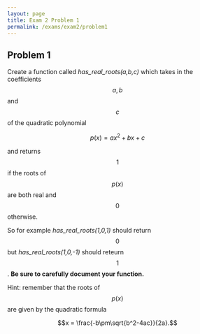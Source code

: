 ```yaml
---
layout: page
title: Exam 2 Problem 1
permalink: /exams/exam2/problem1
---
```


## Problem 1

Create a function called *has_real_roots(a,b,c)* which takes in the coefficients $$a, b$$ and $$c$$ of the quadratic polynomial

$$p(x) = ax^2 + bx + c$$

and returns $$1$$ if the roots of $$p(x)$$ are both real and $$0$$ otherwise.

So for example *has_real_roots(1,0,1)* should return $$0$$ but *has_real_roots(1,0,-1)* should reteurn $$1$$.
**Be sure to carefully document your function.**

Hint: remember that the roots of $$p(x)$$ are given by the quadratic formula

$$x = \frac{-b\pm\sqrt{b^2-4ac}}{2a}.$$


